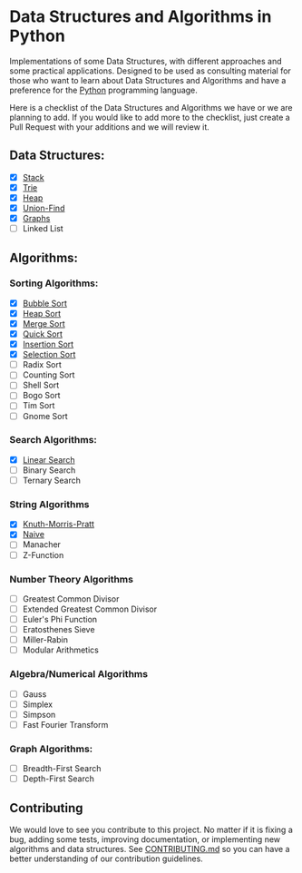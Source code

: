 # Data Structures and Algorithms in Python

Implementations of some Data Structures, with different approaches and some
practical applications. Designed to be used as consulting material for those who want to learn about Data Structures and Algorithms and have a preference for the [Python](https://www.python.org/) programming language.

Here is a checklist of the Data Structures and Algorithms we have or we are planning to add. If you would like to add more to the checklist, just create a Pull Request with your additions and we will review it.

## Data Structures:

- [x] [Stack](./data_structures/stack/implementation.py)
- [x] [Trie](./data_structures/trie/implementation.py)
- [x] [Heap](./data_structures/heap/implementation.py)
- [x] [Union-Find](./data_structures/union_find/implementation.py)
- [x] [Graphs](./data_structures/graphs/implementation.py)
- [ ] Linked List

## Algorithms:

### Sorting Algorithms:

- [x] [Bubble Sort](./algorithms/sorting/bubblesort.py)
- [x] [Heap Sort](./algorithms/sorting/heapsort.py)
- [x] [Merge Sort](./algorithms/sorting/mergesort.py)
- [x] [Quick Sort](./algorithms/sorting/quicksort.py)
- [x] [Insertion Sort](./algorithms/sorting/insertionsort.py)
- [x] [Selection Sort](./algorithms/sorting/selectionsort.py)
- [ ] Radix Sort
- [ ] Counting Sort
- [ ] Shell Sort
- [ ] Bogo Sort
- [ ] Tim Sort
- [ ] Gnome Sort

### Search Algorithms:

- [x] [Linear Search](./algorithms/searching/linear_search.py)
- [ ] Binary Search
- [ ] Ternary Search

### String Algorithms

- [x] [Knuth-Morris-Pratt](./algorithms/strings/kmp.py)
- [x] [Naive](./algorithms/strings/naive.py)
- [ ] Manacher
- [ ] Z-Function

### Number Theory Algorithms

- [ ] Greatest Common Divisor
- [ ] Extended Greatest Common Divisor
- [ ] Euler's Phi Function
- [ ] Eratosthenes Sieve
- [ ] Miller-Rabin
- [ ] Modular Arithmetics

### Algebra/Numerical Algorithms

- [ ] Gauss
- [ ] Simplex
- [ ] Simpson
- [ ] Fast Fourier Transform

### Graph Algorithms:

- [ ] Breadth-First Search
- [ ] Depth-First Search

## Contributing

We would love to see you contribute to this project. No matter if it is fixing a bug, adding some tests, improving documentation, or implementing new algorithms and data structures. See [CONTRIBUTING.md](./CONTRIBUTING.md) so you can have a better understanding of our contribution guidelines.

